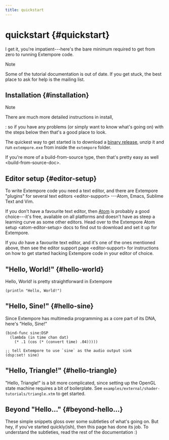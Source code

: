 ```yaml
---
title: quickstart
---
```


# quickstart {#quickstart}

I get it, you're impatient---here's the bare minimum required to get
from zero to running Extempore code.

Note

Some of the tutorial documentation is out of date. If you get stuck, the
best place to ask for help is the mailing list.

## Installation {#installation}

Note

There are much more detailed instructions in <span role="doc">install</span>,

:   so if you have any problems (or simply want to know what's going on)
    with the steps below then that's a good place to look.

The quickest way to get started is to download a [binary
release](https://github.com/digego/extempore/releases), unzip it and run
`extempore.exe` from inside the `extempore` folder.

If you're more of a build-from-source type, then <span
role="ref">that's pretty
easy as well &lt;build-from-source-doc&gt;</span>.

## Editor setup {#editor-setup}

To write Extempore code you need a text editor, and there are <span
role="doc">Extempore "plugins" for several text editors &lt;editor-support&gt;</span>
---Atom, Emacs, Sublime Text and Vim.

If you don't have a favourite text editor, then [Atom](https://atom.io/)
is probably a good choice---it's free, available on all platforms and
doesn't have as steep a learning curve as some other editors. Head over
to the <span
role="ref">Extempore Atom setup &lt;atom-editor-setup&gt;</span> docs to
find out to download and set it up for Extempore.

If you *do* have a favourite text editor, and it's one of the ones
mentioned above, then see the <span
role="doc">editor support page &lt;editor-support&gt;</span> for
instructions on how to get started hacking Extempore code in your editor
of choice.

## "Hello, World!" {#hello-world}

Hello, World! is pretty straightforward in Extempore

~~~~ sourceCode
(println "Hello, World!")
~~~~

## "Hello, Sine!" {#hello-sine}

Since Extempore has multimedia programming as a core part of its DNA,
here's "Hello, Sine!"

~~~~ sourceCode
(bind-func sine:DSP
  (lambda (in time chan dat)
    (* .1 (cos (* (convert time) .04)))))

;; tell Extempore to use `sine` as the audio output sink
(dsp:set! sine)
~~~~

## "Hello, Triangle!" {#hello-triangle}

"Hello, Triangle!" is a bit more complicated, since setting up the
OpenGL state machine requires a bit of boilerplate. See
`examples/external/shader-tutorials/triangle.xtm` to get started.

## Beyond "Hello..." {#beyond-hello...}

These simple snippets gloss over some subtleties of what's going on. But
hey, if you've started quickly(ish), then this page has done its job. To
understand the subtleties, read the rest of the documentation :)
